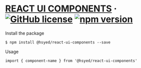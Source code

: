 # [REACT UI COMPONENTS](https://www.npmjs.com/package/@hsyed/react-ui-components) &middot; [![GitHub license](https://img.shields.io/badge/license-MIT-blue.svg)](https://github.com/hafeez-syed/react-ui-components/blob/master/LICENSE) [![npm version](https://img.shields.io/npm/v/@hsyed/react-ui-components.svg?style=flat)](https://www.npmjs.com/package/@hsyed/react-ui-components)

Install the package

```
$ npm install @hsyed/react-ui-components --save
```

Usage


```
import { component-name } from '@hsyed/react-ui-components'
```
